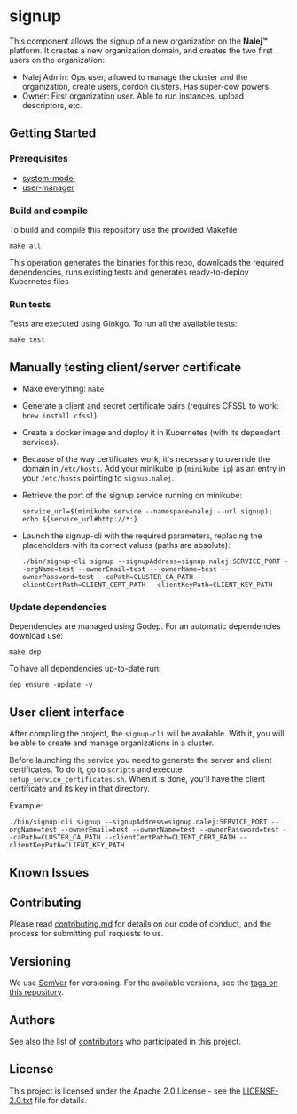 # signup

This component allows the signup of a new organization on the **Nalej™** platform.
It creates a new organization domain, and creates the two first users on the organization:

* Nalej Admin: Ops user, allowed to manage the cluster and the organization, create users, cordon clusters. Has super-cow powers.
* Owner: First organization user. Able to run instances, upload descriptors, etc.

## Getting Started

### Prerequisites

* [system-model](https://github.com/nalej/system-model)
* [user-manager](https://github.com/nalej/user-manager)

### Build and compile

To build and compile this repository use the provided Makefile:

```shell script
make all
```

This operation generates the binaries for this repo, downloads the required dependencies, runs existing tests and generates ready-to-deploy Kubernetes files

### Run tests

Tests are executed using Ginkgo. To run all the available tests:

```shell script
make test
```

## Manually testing client/server certificate

* Make everything: `make`
* Generate a client and secret certificate pairs (requires CFSSL to work: `brew install cfssl`).
* Create a docker image and deploy it in Kubernetes (with its dependent services).
* Because of the way certificates work, it's necessary to override the domain in `/etc/hosts`. Add your minikube ip (`minikube ip`) as an entry in your `/etc/hosts` pointing to `signup.nalej`.
* Retrieve the port of the signup service running on minikube:
  ```shell script
  service_url=$(minikube service --namespace=nalej --url signup); echo ${service_url#http://*:}
  ```

* Launch the signup-cli with the required parameters, replacing the placeholders with its correct values (paths are absolute): 
  
  ```shell script
  ./bin/signup-cli signup --signupAddress=signup.nalej:SERVICE_PORT --orgName=test --ownerEmail=test -- ownerName=test --ownerPassword=test --caPath=CLUSTER_CA_PATH --clientCertPath=CLIENT_CERT_PATH --clientKeyPath=CLIENT_KEY_PATH
  ```


### Update dependencies

Dependencies are managed using Godep. For an automatic dependencies download use:

```shell script
make dep
```

To have all dependencies up-to-date run:

```shell script
dep ensure -update -v
```

## User client interface

After compiling the project, the `signup-cli` will be available. With it, you will be able to create and manage organizations
in a cluster.

Before launching the service you need to generate the server and client certificates.
To do it, go to `scripts` and execute `setup_service_certificates.sh`.
When it is done, you'll have the client certificate and its key in that directory.

Example:

```shell script
./bin/signup-cli signup --signupAddress=signup.nalej:SERVICE_PORT --orgName=test --ownerEmail=test --ownerName=test --ownerPassword=test --caPath=CLUSTER_CA_PATH --clientCertPath=CLIENT_CERT_PATH --clientKeyPath=CLIENT_KEY_PATH
```

## Known Issues

## Contributing

Please read [contributing.md](contributing.md) for details on our code of conduct, and the process for submitting
pull requests to us.

## Versioning

We use [SemVer](http://semver.org/) for versioning. For the available versions, see the
[tags on this repository](https://github.com/nalej/signup/tags). 

## Authors

See also the list of [contributors](https://github.com/nalej/signup/contributors) who participated in this project.

## License
This project is licensed under the Apache 2.0 License - see the [LICENSE-2.0.txt](LICENSE-2.0.txt) file for details.
